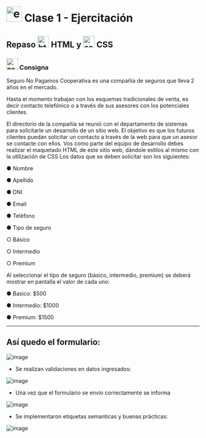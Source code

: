 # <img width="40" height="40" src="https://img.icons8.com/external-flaticons-lineal-color-flat-icons/40/external-class-online-education-flaticons-lineal-color-flat-icons-3.png" alt="external class online"/> Clase 1 - Ejercitación

## Repaso <img width="30" height="30" src="https://img.icons8.com/color/30/html-5.png" alt="html5"/> HTML y <img width="30" height="30" src="https://img.icons8.com/color/30/css3.png" alt="css3"/> CSS

### <img width="30" height="30" src="https://img.icons8.com/external-flatart-icons-flat-flatarticons/30/external-note-pad-user-interface-flatart-icons-flat-flatarticons.png" alt="note pad"/> Consigna

Seguro No Pagamos Cooperativa es una compañía de seguros que lleva 2 años en el mercado.

Hasta el momento trabajan con los esquemas tradicionales de venta, es decir contacto telefónico o a través de sus asesores con los potenciales clientes.

El directorio de la compañía se reunió con el departamento de sistemas para solicitarle un desarrollo de un sitio web. El objetivo es que los futuros clientes puedan solicitar un contacto
a través de la web para que un asesor se contacte con ellos.
Vos como parte del equipo de desarrollo debes realizar el maquetado HTML de este sitio web, dándole estilos al mismo con la utilización de CSS Los datos que se deben solicitar son los siguientes:

● Nombre

● Apellido

● DNI

● Email

● Teléfono

● Tipo de seguro

○ Básico

○ Intermedio

○ Premium

Al seleccionar el tipo de seguro (básico, intermedio, premium) se deberá mostrar en pantalla el valor de cada uno:

● Basico: $500

● Intermedio: $1000

● Premium: $1500

---

## Así quedo el formulario:

![image](https://github.com/eugenia1984/desarrollador-web-con-react/assets/72580574/58461eb9-8a6d-4c7e-a0fc-48451f486973)

- Se realizan validaciones en datos ingresados:

![image](https://github.com/eugenia1984/desarrollador-web-con-react/assets/72580574/209d0c65-7630-4e7f-bf61-c6ab77b70d5c)

- Una vez que el formulario se envio correctamente se informa

![image](https://github.com/eugenia1984/desarrollador-web-con-react/assets/72580574/ccbb3212-515a-4726-9a54-4948bb97ebce)

- Se implementaron etiquetas semanticas y buenas prácticas:

![image](https://github.com/eugenia1984/desarrollador-web-con-react/assets/72580574/de74ee11-a647-420f-8328-b3fe061bf39c)


